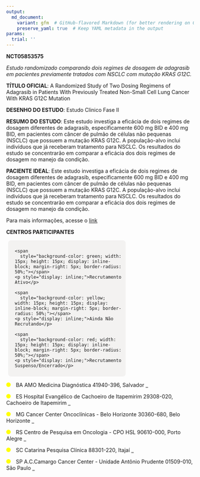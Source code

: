 ```yaml
---
output: 
  md_document:
    variant: gfm  # GitHub-flavored Markdown (for better rendering on GitHub)
    preserve_yaml: true  # Keep YAML metadata in the output
params:
  trial: ''
---
```


**NCT05853575**

*Estudo randomizado comparando dois regimes de dosagem de adagrasib em
pacientes previamente tratados com NSCLC com mutação KRAS G12C.*

**TÍTULO OFICIAL**: A Randomized Study of Two Dosing Regimens of
Adagrasib in Patients With Previously Treated Non-Small Cell Lung Cancer
With KRAS G12C Mutation

**DESENHO DO ESTUDO**: Estudo Clinico Fase II

**RESUMO DO ESTUDO**: Este estudo investiga a eficácia de dois regimes
de dosagem diferentes de adagrasib, especificamente 600 mg BID e 400 mg
BID, em pacientes com câncer de pulmão de células não pequenas (NSCLC)
que possuem a mutação KRAS G12C. A população-alvo inclui indivíduos que
já receberam tratamento para NSCLC. Os resultados do estudo se
concentrarão em comparar a eficácia dos dois regimes de dosagem no
manejo da condição.

**PACIENTE IDEAL**: Este estudo investiga a eficácia de dois regimes de
dosagem diferentes de adagrasib, especificamente 600 mg BID e 400 mg
BID, em pacientes com câncer de pulmão de células não pequenas (NSCLC)
que possuem a mutação KRAS G12C. A população-alvo inclui indivíduos que
já receberam tratamento para NSCLC. Os resultados do estudo se
concentrarão em comparar a eficácia dos dois regimes de dosagem no
manejo da condição.

Para mais informações, acesse o
[link](https://clinicaltrials.gov/ct2/show/NCT05853575)

**CENTROS PARTICIPANTES**

<div style="margin-bottom: 8px; margin-left: 5px; padding: 8px; max-width: 300px; background-color: #f3f2f1; border-radius: 8px;">

<div style="margin-left: 10px;">

    <span 
      style="background-color: green; width: 15px; height: 15px; display: inline-block; margin-right: 5px; border-radius: 50%;"></span>
    <p style="display: inline;">Recrutamento Ativo</p>

</div>

<div style="margin-left: 10px;">

    <span 
      style="background-color: yellow; width: 15px; height: 15px; display: inline-block; margin-right: 5px; border-radius: 50%;"></span>
    <p style="display: inline;">Ainda Não Recrutando</p>

</div>

<div style="margin-left: 10px;">

    <span 
      style="background-color: red; width: 15px; height: 15px; display: inline-block; margin-right: 5px; border-radius: 50%;"></span>
    <p style="display: inline;">Recrutamento Suspenso/Encerrado</p>

</div>

</div>

<span style="display: inline-block; width: 12px; height: 12px; border-radius: 50%; margin-right: 10px; padding-bottom: 0px; background-color: yellow;"></span>
BA AMO Medicina Diagnóstica 41940-396, Salvador
<span style="color: #2E4A7F; text-decoration: none; font-weight: 500; font-size: 0.8">[REPORTAR
ERRO](https://flazar.shinyapps.io/formsapp?study_nct_id=NCT05853575&location_id=LOCALINSTITUTION181SALVADOR41950610BRAZIL&location_full_name=AMO%20Medicina%20Diagn%C3%B3stica%2C%2041940-396%2C%20Salvador&form_type=Reportar%20Erro)</span>

<span style="display: inline-block; width: 12px; height: 12px; border-radius: 50%; margin-right: 10px; padding-bottom: 0px; background-color: yellow;"></span>
ES Hospital Evangélico de Cachoeiro de Itapemirim 29308-020, Cachoeiro
de Itapemirim
<span style="color: #2E4A7F; text-decoration: none; font-weight: 500; font-size: 0.8">[REPORTAR
ERRO](https://flazar.shinyapps.io/formsapp?study_nct_id=NCT05853575&location_id=LOCALINSTITUTION179CACHOEIRODOITAPEMIRIMESPIRITOSANTO29308065BRAZIL&location_full_name=Hospital%20Evang%C3%A9lico%20de%20Cachoeiro%20de%20Itapemirim%2C%2029308-020%2C%20Cachoeiro%20de%20Itapemirim&form_type=Reportar%20Erro)</span>

<span style="display: inline-block; width: 12px; height: 12px; border-radius: 50%; margin-right: 10px; padding-bottom: 0px; background-color: yellow;"></span>
MG Cancer Center Oncoclínicas - Belo Horizonte 30360-680, Belo Horizonte
<span style="color: #2E4A7F; text-decoration: none; font-weight: 500; font-size: 0.8">[REPORTAR
ERRO](https://flazar.shinyapps.io/formsapp?study_nct_id=NCT05853575&location_id=LOCALINSTITUTION178BELOHORIZONTEMINASGERAIS30360680BRAZIL&location_full_name=Cancer%20Center%20Oncocl%C3%ADnicas%20-%20Belo%20Horizonte%2C%2030360-680%2C%20Belo%20Horizonte&form_type=Reportar%20Erro)</span>

<span style="display: inline-block; width: 12px; height: 12px; border-radius: 50%; margin-right: 10px; padding-bottom: 0px; background-color: yellow;"></span>
RS Centro de Pesquisa em Oncologia - CPO HSL 90610-000, Porto Alegre
<span style="color: #2E4A7F; text-decoration: none; font-weight: 500; font-size: 0.8">[REPORTAR
ERRO](https://flazar.shinyapps.io/formsapp?study_nct_id=NCT05853575&location_id=LOCALINSTITUTION177PORTOALEGRERIOGRANDEDOSUL90610000BRAZIL&location_full_name=Centro%20de%20Pesquisa%20em%20Oncologia%20-%20CPO%20HSL%2C%2090610-000%2C%20Porto%20Alegre&form_type=Reportar%20Erro)</span>

<span style="display: inline-block; width: 12px; height: 12px; border-radius: 50%; margin-right: 10px; padding-bottom: 0px; background-color: yellow;"></span>
SC Catarina Pesquisa Clínica 88301-220, Itajaí
<span style="color: #2E4A7F; text-decoration: none; font-weight: 500; font-size: 0.8">[REPORTAR
ERRO](https://flazar.shinyapps.io/formsapp?study_nct_id=NCT05853575&location_id=LOCALINSTITUTION182ITAJAISANTACATARINA88301220BRAZIL&location_full_name=Catarina%20Pesquisa%20Cl%C3%ADnica%2C%2088301-220%2C%20Itaja%C3%AD&form_type=Reportar%20Erro)</span>

<span style="display: inline-block; width: 12px; height: 12px; border-radius: 50%; margin-right: 10px; padding-bottom: 0px; background-color: yellow;"></span>
SP A.C.Camargo Cancer Center - Unidade Antônio Prudente 01509-010, São
Paulo
<span style="color: #2E4A7F; text-decoration: none; font-weight: 500; font-size: 0.8">[REPORTAR
ERRO](https://flazar.shinyapps.io/formsapp?study_nct_id=NCT05853575&location_id=LOCALINSTITUTION175SAOPAULO01509900BRAZIL&location_full_name=A.C.Camargo%20Cancer%20Center%20-%20Unidade%20Ant%C3%B4nio%20Prudente%2C%2001509-010%2C%20S%C3%A3o%20Paulo&form_type=Reportar%20Erro)</span>

